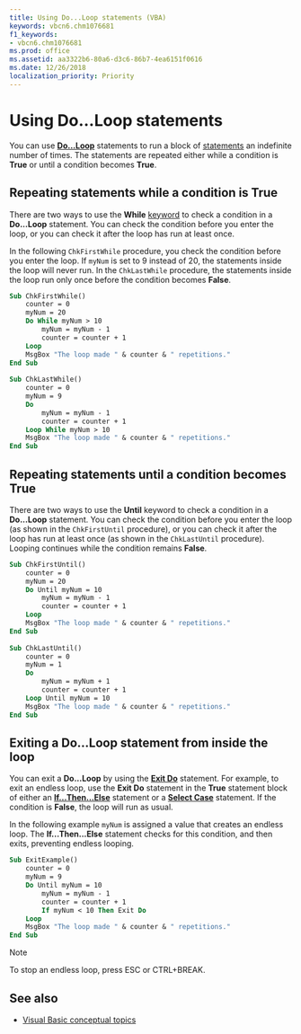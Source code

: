 ```yaml
---
title: Using Do...Loop statements (VBA)
keywords: vbcn6.chm1076681
f1_keywords:
- vbcn6.chm1076681
ms.prod: office
ms.assetid: aa3322b6-80a6-d3c6-86b7-4ea6151f0616
ms.date: 12/26/2018
localization_priority: Priority
---
```



# Using Do...Loop statements

You can use **[Do...Loop](../../reference/user-interface-help/doloop-statement.md)** statements to run a block of [statements](../../Glossary/vbe-glossary.md#statement) an indefinite number of times. The statements are repeated either while a condition is **True** or until a condition becomes **True**.


## Repeating statements while a condition is True

There are two ways to use the **While** [keyword](../../Glossary/vbe-glossary.md#keyword) to check a condition in a **Do...Loop** statement. You can check the condition before you enter the loop, or you can check it after the loop has run at least once.

In the following `ChkFirstWhile` procedure, you check the condition before you enter the loop. If `myNum` is set to 9 instead of 20, the statements inside the loop will never run. In the `ChkLastWhile` procedure, the statements inside the loop run only once before the condition becomes **False**.

```vb
Sub ChkFirstWhile() 
    counter = 0 
    myNum = 20 
    Do While myNum > 10 
        myNum = myNum - 1 
        counter = counter + 1 
    Loop 
    MsgBox "The loop made " & counter & " repetitions." 
End Sub 
 
Sub ChkLastWhile() 
    counter = 0 
    myNum = 9 
    Do 
        myNum = myNum - 1 
        counter = counter + 1 
    Loop While myNum > 10 
    MsgBox "The loop made " & counter & " repetitions." 
End Sub
```


## Repeating statements until a condition becomes True

There are two ways to use the **Until** keyword to check a condition in a **Do...Loop** statement. You can check the condition before you enter the loop (as shown in the `ChkFirstUntil` procedure), or you can check it after the loop has run at least once (as shown in the `ChkLastUntil` procedure). Looping continues while the condition remains **False**.


```vb
Sub ChkFirstUntil() 
    counter = 0 
    myNum = 20 
    Do Until myNum = 10 
        myNum = myNum - 1 
        counter = counter + 1 
    Loop 
    MsgBox "The loop made " & counter & " repetitions." 
End Sub 
 
Sub ChkLastUntil() 
    counter = 0 
    myNum = 1 
    Do 
        myNum = myNum + 1 
        counter = counter + 1 
    Loop Until myNum = 10 
    MsgBox "The loop made " & counter & " repetitions." 
End Sub
```


## Exiting a Do...Loop statement from inside the loop

You can exit a **Do...Loop** by using the **[Exit Do](../../reference/user-interface-help/exit-statement.md)** statement. For example, to exit an endless loop, use the **Exit Do** statement in the **True** statement block of either an **[If...Then...Else](../../reference/user-interface-help/ifthenelse-statement.md)** statement or a **[Select Case](../../reference/user-interface-help/select-case-statement.md)** statement. If the condition is **False**, the loop will run as usual.

In the following example `myNum` is assigned a value that creates an endless loop. The **If...Then...Else** statement checks for this condition, and then exits, preventing endless looping.

```vb
Sub ExitExample() 
    counter = 0 
    myNum = 9 
    Do Until myNum = 10 
        myNum = myNum - 1 
        counter = counter + 1 
        If myNum < 10 Then Exit Do 
    Loop 
    MsgBox "The loop made " & counter & " repetitions." 
End Sub
```

> [!NOTE] 
> To stop an endless loop, press ESC or CTRL+BREAK.

## See also

- [Visual Basic conceptual topics](../../reference/user-interface-help/visual-basic-conceptual-topics.md)
